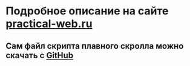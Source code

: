 # Подробное описание на сайте [practical-web.ru](https://practical-web.ru/javascript/kak-sdelat-plavnyy-skroll-k-lyubomu-polozheniyu-na-html-stranice)

## Сам файл скрипта плавного скролла можно скачать с [GitHub](https://gist.githubusercontent.com/artemsites/860cfcd079b1f42cace732c31b5e3a29/raw/scrollSmoothlyToPosition.js)